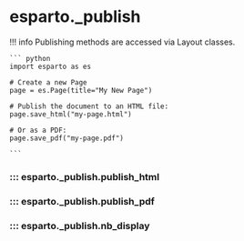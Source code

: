 # esparto._publish

!!! info
    Publishing methods are accessed via Layout classes.

    ``` python
    import esparto as es

    # Create a new Page
    page = es.Page(title="My New Page")

    # Publish the document to an HTML file:
    page.save_html("my-page.html")

    # Or as a PDF:
    page.save_pdf("my-page.pdf")

    ```

### ::: esparto._publish.publish_html

### ::: esparto._publish.publish_pdf

### ::: esparto._publish.nb_display

<br>
